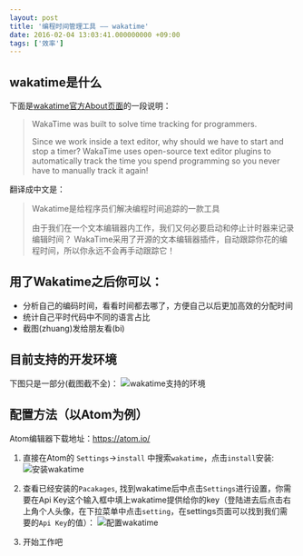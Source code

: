 ```yaml
---
layout: post
title: '编程时间管理工具 —— wakatime'
date: 2016-02-04 13:03:41.000000000 +09:00
tags: ['效率']
---
```


## wakatime是什么
下面是[wakatime官方About页面](https://wakatime.com/about)的一段说明：
> WakaTime was built to solve time tracking for programmers.
>
> Since we work inside a text editor, why should we have to start and stop a timer? WakaTime uses open-source text editor plugins to automatically track the time you spend programming so you never have to manually track it again!

翻译成中文是：
> Wakatime是给程序员们解决编程时间追踪的一款工具
>
> 由于我们在一个文本编辑器内工作，我们又何必要启动和停止计时器来记录编辑时间？ WakaTime采用了开源的文本编辑器插件，自动跟踪你花的编程时间，所以你永远不会再手动跟踪它！


## 用了Wakatime之后你可以：
- 分析自己的编码时间，看看时间都去哪了，方便自己以后更加高效的分配时间
- 统计自己平时代码中不同的语言占比
- 截图(zhuang)发给朋友看(bi)


## 目前支持的开发环境
下图只是一部分(截图截不全)：
![wakatime支持的环境](http://7xort8.com1.z0.glb.clouddn.com/blog_wakatime_support_list.png)


## 配置方法（以Atom为例）
Atom编辑器下载地址：https://atom.io/

1. 直接在Atom的 `Settings`->`install` 中搜索`wakatime`，点击`install`安装:
![安装wakatime](http://7xort8.com1.z0.glb.clouddn.com/blog_install_wakatime_1.png)

2. 查看已经安装的`Pacakages`, 找到wakatime后中点击`Settings`进行设置，你需要在Api Key这个输入框中填上wakatime提供给你的key（登陆进去后点击右上角个人头像，在下拉菜单中点击`setting`，在settings页面可以找到我们需要的`Api Key`的值）：
![配置wakatime](http://7xort8.com1.z0.glb.clouddn.com/blog_install_wakatime_2.png)

3. 开始工作吧
